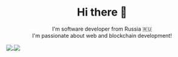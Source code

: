 <h1 align="center">Hi there 👋</h1>
<p align="center">
  I'm software developer from Russia 🇷🇺<br/>
  I'm passionate about web and blockchain development! 
</p>

<a href="https://github.com/anuraghazra/github-readme-stats">
  <img align="center" src="https://github-readme-stats.vercel.app/api?username=NutiNaguti&show_icons=true&layout=compact&theme=transparent&hide=issues&card_width=400" />
</a>
<a href="https://github.com/anuraghazra/github-readme-stats">
  <img align="center" src="https://github-readme-stats.vercel.app/api/top-langs/?username=NutiNaguti&layout=compact&theme=transparent&card_width=400" />
</a>
